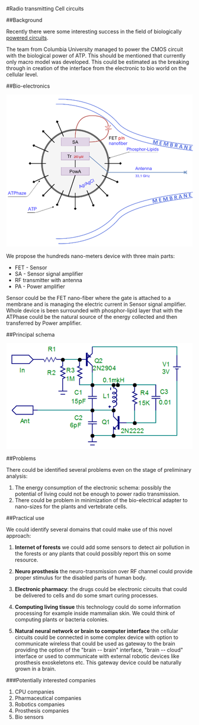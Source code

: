 #Radio transmitting Cell circuits

##Background

Recently there were some interesting success in the field of biologically [powered circuits](http://www.nature.com/ncomms/2015/151207/ncomms10070/pdf/ncomms10070.pdf).

The team from Columbia University managed to power the CMOS circuit with the biological power
of ATP. This should be mentioned that currently only macro model was developed.
This could be estimated as the breaking through in creation of the interface from
the electronic to bio world on the cellular level.

##Bio-electronics

![bio-electronics schema](bio-electroinc.png)

We propose the hundreds nano-meters device with three main parts:

* FET - Sensor
* SA - Sensor signal amplifier
* RF transmitter with antenna
* PA - Power amplifier

Sensor could be the FET nano-fiber where the gate is attached to a membrane and is managing the electric current in Sensor signal amplifier. Whole device is been surrounded with phosphor-lipid layer that with the ATPhase could be the natural source of the energy collected and then transferred by Power amplifier. 

##Principal schema

![Bio-electronic principal schema](Transmitter.png)

##Problems

There could be identified several problems even on the stage of preliminary analysis:

1. The energy consumption of the electronic schema: possibly the potential of living could not be enough to power radio transmission.
1. There could be problem in minimization of the bio-electrical adapter to nano-sizes for the plants and vertebrate cells.


##Practical use

We could identify several domains that could make use of this novel approach:

1. **Internet of forests** we could add some sensors to detect air pollution in the forests or any plants that could possibly report this on some resource.

1. **Neuro prosthesis** the neuro-transmission over RF channel could provide proper stimulus for the disabled parts of human body.

1. **Electronic pharmacy**: the drugs could be electronic circuits that could be delivered to cells and do some smart curing processes.

1. **Computing living tissue** this technology could do some information processing for example inside mammalian skin. We could think of computing plants or bacteria colonies.

1. **Natural neural network or brain to computer interface** the cellular circuits could be connected in some complex device with option to communicate wireless that could be used as gateway to the brain providing the option of the "brain -- brain" interface, "brain -- cloud" interface or used to communicate with external robotic devices like prosthesis exoskeletons etc. This gateway device could be naturally grown in a brain.

###Potentially interested companies

1. CPU companies
1. Pharmaceutical companies
1. Robotics companies
1. Prosthesis companies
1. Bio sensors


